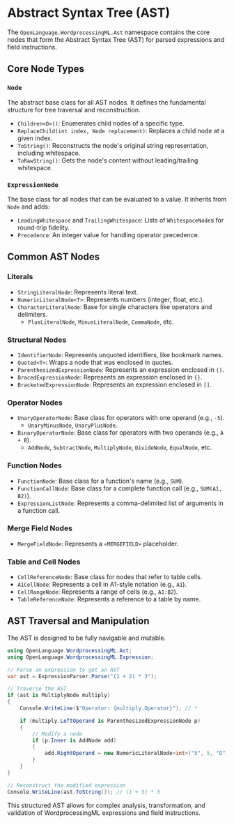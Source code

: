 # Abstract Syntax Tree (AST)

The `OpenLanguage.WordprocessingML.Ast` namespace contains the core nodes that form the Abstract Syntax Tree (AST) for parsed expressions and field instructions.

## Core Node Types

### `Node`

The abstract base class for all AST nodes. It defines the fundamental structure for tree traversal and reconstruction.

- `Children<O>()`: Enumerates child nodes of a specific type.
- `ReplaceChild(int index, Node replacement)`: Replaces a child node at a given index.
- `ToString()`: Reconstructs the node's original string representation, including whitespace.
- `ToRawString()`: Gets the node's content without leading/trailing whitespace.

### `ExpressionNode`

The base class for all nodes that can be evaluated to a value. It inherits from `Node` and adds:

- `LeadingWhitespace` and `TrailingWhitespace`: Lists of `WhitespaceNode`s for round-trip fidelity.
- `Precedence`: An integer value for handling operator precedence.

## Common AST Nodes

### Literals

- `StringLiteralNode`: Represents literal text.
- `NumericLiteralNode<T>`: Represents numbers (integer, float, etc.).
- `CharacterLiteralNode`: Base for single characters like operators and delimiters.
  - `PlusLiteralNode`, `MinusLiteralNode`, `CommaNode`, etc.

### Structural Nodes

- `IdentifierNode`: Represents unquoted identifiers, like bookmark names.
- `Quoted<T>`: Wraps a node that was enclosed in quotes.
- `ParenthesizedExpressionNode`: Represents an expression enclosed in `()`.
- `BracedExpressionNode`: Represents an expression enclosed in `{}`.
- `BracketedExpressionNode`: Represents an expression enclosed in `[]`.

### Operator Nodes

- `UnaryOperatorNode`: Base class for operators with one operand (e.g., `-5`).
  - `UnaryMinusNode`, `UnaryPlusNode`.
- `BinaryOperatorNode`: Base class for operators with two operands (e.g., `A + B`).
  - `AddNode`, `SubtractNode`, `MultiplyNode`, `DivideNode`, `EqualNode`, etc.

### Function Nodes

- `FunctionNode`: Base class for a function's name (e.g., `SUM`).
- `FunctionCallNode`: Base class for a complete function call (e.g., `SUM(A1, B2)`).
- `ExpressionListNode`: Represents a comma-delimited list of arguments in a function call.

### Merge Field Nodes

- `MergeFieldNode`: Represents a `«MERGEFIELD»` placeholder.

### Table and Cell Nodes

- `CellReferenceNode`: Base class for nodes that refer to table cells.
- `A1CellNode`: Represents a cell in A1-style notation (e.g., `A1`).
- `CellRangeNode`: Represents a range of cells (e.g., `A1:B2`).
- `TableReferenceNode`: Represents a reference to a table by name.

## AST Traversal and Manipulation

The AST is designed to be fully navigable and mutable.

```csharp
using OpenLanguage.WordprocessingML.Ast;
using OpenLanguage.WordprocessingML.Expression;

// Parse an expression to get an AST
var ast = ExpressionParser.Parse("(1 + 2) * 3");

// Traverse the AST
if (ast is MultiplyNode multiply)
{
    Console.WriteLine($"Operator: {multiply.Operator}"); // *

    if (multiply.LeftOperand is ParenthesizedExpressionNode p)
    {
        // Modify a node
        if (p.Inner is AddNode add)
        {
            add.RightOperand = new NumericLiteralNode<int>("5", 5, "D");
        }
    }
}

// Reconstruct the modified expression
Console.WriteLine(ast.ToString()); // (1 + 5) * 3
```

This structured AST allows for complex analysis, transformation, and validation of WordprocessingML expressions and field instructions.
